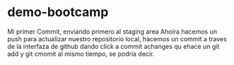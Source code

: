 # demo-bootcamp
Mi primer Commit, enviando primero al staging area
Ahoira hacemos un push para actualizar nuestro repositorio local, hacemos un commit a traves de la interfaza de github dando click a commit achanges qu ehace un git add y git cmomit al mismo tiempo, se podria decir.
